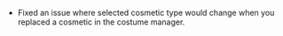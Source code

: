 - Fixed an issue where selected cosmetic type would change when you replaced a cosmetic in the costume manager.